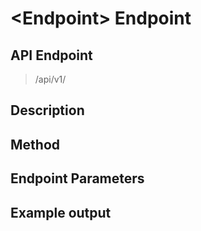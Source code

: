 # \<Endpoint\> Endpoint
## API Endpoint
> /api/v1/
## Description
> 
## Method
> 
## Endpoint Parameters
>
## Example output
```sh
```
